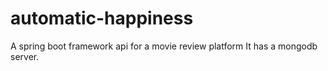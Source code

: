 # automatic-happiness
A spring boot framework api for a movie review platform
It has a mongodb server.
